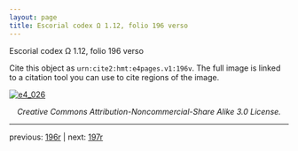 ```yaml
---
layout: page
title: Escorial codex Ω 1.12, folio 196 verso
---
```


Escorial codex Ω 1.12, folio 196 verso

Cite this object as `urn:cite2:hmt:e4pages.v1:196v`.  The full image is linked to a citation tool you can use to cite regions of the image.

[![e4_026](http://www.homermultitext.org/iipsrv?IIIF=/project/homer/pyramidal/deepzoom/hmt/e4img/2017a/e4_026.tif/full/800,/0/default.jpg)](http://www.homermultitext.org/ict2/?urn=urn:cite2:hmt:e4img.2017a:e4_026) 

<p style="text-align: center; font-style: italic;">Creative Commons Attribution-Noncommercial-Share Alike 3.0 License.</p>

---

previous: [196r](../196r/) | next: [197r](../197r/)